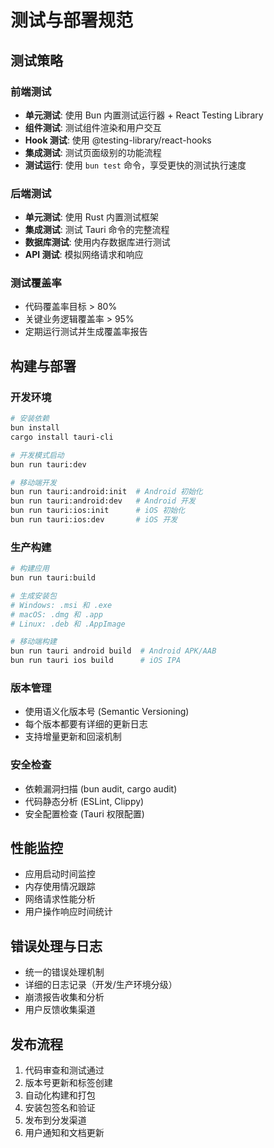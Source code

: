 # 测试与部署规范

## 测试策略

### 前端测试
- **单元测试**: 使用 Bun 内置测试运行器 + React Testing Library
- **组件测试**: 测试组件渲染和用户交互
- **Hook 测试**: 使用 @testing-library/react-hooks
- **集成测试**: 测试页面级别的功能流程
- **测试运行**: 使用 `bun test` 命令，享受更快的测试执行速度

### 后端测试
- **单元测试**: 使用 Rust 内置测试框架
- **集成测试**: 测试 Tauri 命令的完整流程
- **数据库测试**: 使用内存数据库进行测试
- **API 测试**: 模拟网络请求和响应

### 测试覆盖率
- 代码覆盖率目标 > 80%
- 关键业务逻辑覆盖率 > 95%
- 定期运行测试并生成覆盖率报告

## 构建与部署

### 开发环境
```bash
# 安装依赖
bun install
cargo install tauri-cli

# 开发模式启动
bun run tauri:dev

# 移动端开发
bun run tauri:android:init  # Android 初始化
bun run tauri:android:dev   # Android 开发
bun run tauri:ios:init      # iOS 初始化
bun run tauri:ios:dev       # iOS 开发
```

### 生产构建
```bash
# 构建应用
bun run tauri:build

# 生成安装包
# Windows: .msi 和 .exe
# macOS: .dmg 和 .app
# Linux: .deb 和 .AppImage

# 移动端构建
bun run tauri android build  # Android APK/AAB
bun run tauri ios build      # iOS IPA
```

### 版本管理
- 使用语义化版本号 (Semantic Versioning)
- 每个版本都要有详细的更新日志
- 支持增量更新和回滚机制

### 安全检查
- 依赖漏洞扫描 (bun audit, cargo audit)
- 代码静态分析 (ESLint, Clippy)
- 安全配置检查 (Tauri 权限配置)

## 性能监控
- 应用启动时间监控
- 内存使用情况跟踪
- 网络请求性能分析
- 用户操作响应时间统计

## 错误处理与日志
- 统一的错误处理机制
- 详细的日志记录（开发/生产环境分级）
- 崩溃报告收集和分析
- 用户反馈收集渠道

## 发布流程
1. 代码审查和测试通过
2. 版本号更新和标签创建
3. 自动化构建和打包
4. 安装包签名和验证
5. 发布到分发渠道
6. 用户通知和文档更新